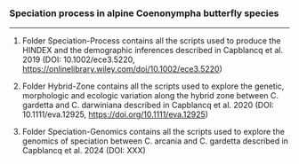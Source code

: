 ### Speciation process in alpine Coenonympha butterfly species
---------------

1. Folder Speciation-Process contains all the scripts used to produce the HINDEX and the demographic inferences described in Capblancq et al. 2019 (DOI: 10.1002/ece3.5220, https://onlinelibrary.wiley.com/doi/10.1002/ece3.5220)


2. Folder Hybrid-Zone contains all the scripts used to explore the genetic, morphologic and ecologic variation along the hybrid zone between C. gardetta and C. darwiniana described in Capblancq et al. 2020 (DOI: 10.1111/eva.12925, https://doi.org/10.1111/eva.12925)


3. Folder Speciation-Genomics contains all the scripts used to explore the genomics of speciation between C. arcania and C. gardetta described in Capblancq et al. 2024 (DOI: XXX)

